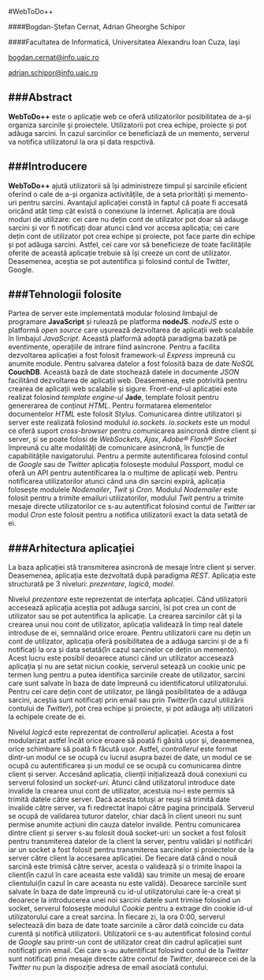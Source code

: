 #WebToDo++

 
####Bogdan-Ștefan Cernat, Adrian Gheorghe Schipor

####Facultatea de Informatică, Universitatea Alexandru Ioan Cuza, Iași


 
[bogdan.cernat@info.uaic.ro](bogdan.cernat@info.uaic.ro)

[adrian.schipor@info.uaic.ro](adrian.schipor@info.uaic.ro)
 
 
###Abstract
------------
 
 **WebToDo++** este o aplicație web ce oferă utilizatorilor posibilitatea de a-și organiza sarcinile și proiectele. Utilizatorii pot crea echipe, proiecte și pot adăuga sarcini. În cazul sarcinilor ce beneficiază de un memento, serverul va notifica utilizatorul la ora și data respctivă.
 
 

###Introducere
---------------
 **WebToDo++** ajută utilizatorii să își administreze timpul și sarcinile eficient oferind o cale de a-și organiza activitățile, de a seta priorități și memento-uri pentru sarcini. Avantajul aplicației constă in faptul că poate fi accesată oricând atât timp cât există o conexiune la internet. Aplicația are două moduri de utilizare: cei care nu dețin cont de utilizator pot doar să adauge sarcini și vor fi notificați doar atunci când vor accesa aplicația; cei care dețin cont de utilizator pot crea echipe și proiecte, pot face parte din echipe și pot adăuga sarcini. Astfel, cei care vor să beneficieze de toate facilitățile oferite de această aplicație trebuie să își creeze un cont de utilizator. Deasemenea, aceștia se pot autentifica și folosind contul de Twitter, Google.
 

###Tehnologii folosite
-----------------------

 Partea de server este implementată modular folosind limbajul de programare **JavaScript** și rulează pe platforma **nodeJS**. *nodeJS* este o platformă *open source* care ușurează dezvoltarea de aplicații web scalabile în limbajul *JavaScript*. Această platformă adoptă paradigma bazată pe eventimente, operațiile de intrare fiind asincrone. Pentru a facilita dezvoltarea aplicației a fost folosit framework-ul *Express* impreună cu anumite module. Pentru salvarea datelor a fost folosită baza de date *NoSQL* **CouchDB**. Această bază de date stochează datele in documente *JSON* facilitănd dezvoltarea de aplicații web. Deasemenea, este potrivită pentru crearea de aplicații web scalabile și sigure. Front-end-ul aplicației este realizat folosind *template engine-ul* **Jade**, template folosit pentru genererarea de conținut *HTML*. Pentru formatarea elementelor documentelor *HTML* este folosit *Stylus*. Comunicarea dintre utilizatori și server este realizată folosind modulul *io.sockets*. *io.sockets* este un modul ce oferă suport *cross-browser* pentru comunicarea asincronă dintre client și server, și se poate folosi de *WebSockets*, *Ajax*, *Adobe® Flash® Socket* împreună cu alte modalități de comunicare asincronă, în funcție de capabilitățile navigatorului. Pentru a permite autentificarea folosind contul de *Google* sau de *Twitter* aplicația folosește modulul *Passport*, modul ce oferă un API pentru autentificarea la o mulțime de aplicații web. Pentru notificarea utilizatorilor atunci când una din sarcini expiră, aplicația folosește modulele *Nodemailer*, *Twit* și *Cron*. Modulul *Nodemailer* este folosit pentru a trimite emailuri utilizatorilor, modulul *Twit* pentru a trimite mesaje directe utilizatorilor ce s-au autentificat folosind contul de *Twitter* iar modul *Cron* este folosit pentru a notifica utilizatorii exact la data setată de ei. 

###Arhitectura aplicației
--------------------------

La baza aplicației stă transmiterea asincronă de mesaje între client și server. Deasemenea, aplicația este dezvoltată după paradigma *REST*. Aplicația este structurată pe 3 niveluri: *prezentare*, *logică*, *model*.

Nivelul *prezentare* este reprezentat de interfața aplicației. Când utilizatorii accesează aplicația aceștia pot adăuga sarcini, îsi pot crea un cont de utilizator sau se pot autentifica la aplicație. La crearea sarcinilor cât și la crearea unui nou cont de utilizator, aplicația validează în timp real datele introduse de ei, semnalând orice eroare.  Pentru utilizatorii care nu dețin un cont de utilizator, aplicația oferă posibilitatea de a adăuga sarcini și de a fi notificați  la ora și data setată(în cazul sarcinelor ce dețin un memento). Acest lucru este posibil deoarece atunci când un utilizator accesează aplicația și nu are setat niciun cookie, serverul setează un cookie unic pe termen lung pentru a putea identifica sarcinile create de utilizator, sarcini care sunt salvate în baza de date împreună cu identificatorul utilizatorului. Pentru cei care dețin cont de utilizator, pe lângă posibilitatea de a adăuga sarcini, aceștia sunt notificați prin email sau prin *Twitter*(în cazul utilizării contului de *Twitter*), pot crea echipe și proiecte, și pot adăuga alți utilizatori la echipele create de ei. 

Nivelul *logică* este reprezentat de *controllerul* aplicației. Acesta  a fost modularizat astfel încât orice eroare să poată fi găsită ușor și, deasemenea, orice schimbare să poată fi făcută ușor. Astfel, *controllerul* este format dintr-un modul ce se ocupă cu lucrul asupra bazei de date, un modul ce se ocupă cu autentificarea și un modul ce se ocupă cu comunicarea dintre client și server. Accesând aplicația, clienții inițializează două conexiuni cu serverul folosind un *socket-uri*. Atunci când utilizatorul introduce date invalide la crearea unui cont de utilizator, acestuia nu-i este permis să trimită datele către server. Dacă acesta totuși ar reuși să trimită date invalide către server, va fi redirectat înapoi către pagina principală. Serverul se ocupă de validarea tuturor datelor, chiar dacă în client uneori nu sunt permise anumite acțiuni din cauza datelor invalide. Pentru comunicarea dintre client și server s-au folosit două socket-uri: un socket a fost folosit pentru transmiterea datelor de la client la server, pentru validări și notificări iar un socket a fost folosit pentru transmiterea sarcinelor și proiectelor de la server către client la accesarea aplicației. De fiecare dată când o nouă sarcină este trimisă către server, acesta o validează și o trimite înapoi la client(în cazul în care aceasta este validă) sau trimite un mesaj de eroare clientului(în cazul în care aceasta nu este validă). Deoarece sarcinile sunt salvate în baza de date împreună cu id-ul utilizatorului care le-a creat și deoarece la introducerea unei noi sarcini datele sunt trimise folosind un socket, serverul folosește modulul *Cookie* pentru a extrage din cookie id-ul utilizatorului care a creat sarcina. În fiecare zi, la ora 0:00, serverul selectează din baza de date toate sarcinile a căror dată coincide cu data curentă și notifică utilizatorii. Utilizatorii ce s-au autentificat folosind contul de *Google* sau printr-un cont de utilizator creat din cadrul aplicației sunt notificați prin email. Cei care s-au autentificat folosind contul de la *Twitter* sunt notificați prin mesaje directe către contul de *Twitter*, deoarece cei de la *Twitter* nu pun la dispoziție adresa de email asociată contului. 
